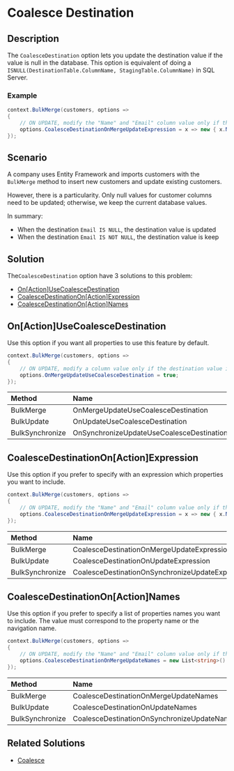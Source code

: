 # Coalesce Destination

## Description

The `CoalesceDestination` option lets you update the destination value if the value is null in the database. This option is equivalent of doing a `ISNULL(DestinationTable.ColumnName, StagingTable.ColumnName)` in SQL Server.

### Example

```csharp
context.BulkMerge(customers, options => 
{
	// ON UPDATE, modify the "Name" and "Email" column value only if the destination value is not null
	options.CoalesceDestinationOnMergeUpdateExpression = x => new { x.Name, x.Email };
});
```

## Scenario

A company uses Entity Framework and imports customers with the `BulkMerge` method to insert new customers and update existing customers.

However, there is a particularity. Only null values for customer columns need to be updated; otherwise, we keep the current database values.

In summary:

- When the destination `Email IS NULL`, the destination value is updated
- When the destination `Email IS NOT NULL`, the destination value is keep

## Solution

The`CoalesceDestination` option have 3 solutions to this problem:

- [On[Action]UseCoalesceDestination](#onactionusecoalescedestination)
- [CoalesceDestinationOn[Action]Expression](#coalescedestinationonactionexpression)
- [CoalesceDestinationOn[Action]Names](#coalescedestinationonactionnames)

## On[Action]UseCoalesceDestination

Use this option if you want all properties to use this feature by default.

```csharp		
context.BulkMerge(customers, options => 
{
	// ON UPDATE, modify a column value only if the destination value is not null 
	options.OnMergeUpdateUseCoalesceDestination = true;
});
```

| Method 		  | Name                                       		 | Try it |
|:----------------|:-------------------------------------------------|--------|
| BulkMerge 	  | OnMergeUpdateUseCoalesceDestination 			 | [Fiddle](https://dotnetfiddle.net/QKbtqe) |
| BulkUpdate 	  | OnUpdateUseCoalesceDestination  	   		 	 | [Fiddle](https://dotnetfiddle.net/yyygQl) |
| BulkSynchronize | OnSynchronizeUpdateUseCoalesceDestination		 | [Fiddle](https://dotnetfiddle.net/0UV1zX) |

## CoalesceDestinationOn[Action]Expression

Use this option if you prefer to specify with an expression which properties you want to include.

```csharp
context.BulkMerge(customers, options => 
{
	// ON UPDATE, modify the "Name" and "Email" column value only if the destination value is not null
	options.CoalesceDestinationOnMergeUpdateExpression = x => new { x.Name, x.Email };
});
```

| Method 		  | Name                                       		 | Try it |
|:----------------|:-------------------------------------------------|--------|
| BulkMerge 	  | CoalesceDestinationOnMergeUpdateExpression 		 | [Fiddle](https://dotnetfiddle.net/RMw9fq) |
| BulkUpdate 	  | CoalesceDestinationOnUpdateExpression  	   		 | [Fiddle](https://dotnetfiddle.net/1jfmno) |
| BulkSynchronize | CoalesceDestinationOnSynchronizeUpdateExpression | [Fiddle](https://dotnetfiddle.net/Hacmqr) |

## CoalesceDestinationOn[Action]Names

Use this option if you prefer to specify a list of properties names you want to include. The value must correspond to the property name or the navigation name.

```csharp
context.BulkMerge(customers, options => 
{				
	// ON UPDATE, modify the "Name" and "Email" column value only if the destination value is not null
	options.CoalesceDestinationOnMergeUpdateNames = new List<string>() { nameof(Customer.Name), nameof(Customer.Email) };
});
```

| Method 		  | Name                                       		 | Try it |
|:----------------|:-------------------------------------------------|--------|
| BulkMerge 	  | CoalesceDestinationOnMergeUpdateNames 			 | [Fiddle](https://dotnetfiddle.net/AppZ13) |
| BulkUpdate 	  | CoalesceDestinationOnUpdateNames	   			 | [Fiddle](https://dotnetfiddle.net/rBhOY1) |
| BulkSynchronize | CoalesceDestinationOnSynchronizeUpdateNames	   	 | [Fiddle](https://dotnetfiddle.net/AUII0Q) |

## Related Solutions

- [Coalesce](doc-v2/coalesce.md)